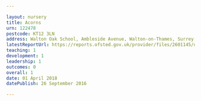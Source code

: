 ```yaml
---

layout: nursery
title: Acorns
urn: 122478
postcode: KT12 3LN
address: Walton Oak School, Ambleside Avenue, Walton-on-Thames, Surrey, KT12 3LN
latestReportUrl: https://reports.ofsted.gov.uk/provider/files/2601145/urn/122478.pdf
teaching: 1
development: 1
leadership: 1
outcomes: 0
overall: 1
date: 01 April 2018 
datePublish: 26 September 2016

---
```

